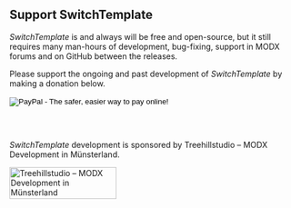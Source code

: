 ## Support SwitchTemplate

*SwitchTemplate* is and always will be free and open-source, but it still requires many man-hours of development, 
bug-fixing, support in MODX forums and on GitHub between the releases.

Please support the ongoing and past development of *SwitchTemplate* by making a donation below.

<div style="margin-bottom: 2em">
<form action="https://www.paypal.com/cgi-bin/webscr" method="post" target="_top">
<input type="hidden" name="cmd" value="_s-xclick">
<input type="hidden" name="hosted_button_id" value="TP6V5DQYFDUFL">
<input type="image" src="https://www.paypalobjects.com/en_US/i/btn/btn_donate_LG.gif" border="0" name="submit" alt="PayPal - The safer, easier way to pay online!">
<img alt="" border="0" src="https://www.paypalobjects.com/de_DE/i/scr/pixel.gif" width="1" height="1">
</form>
<br/>
</div>

*SwitchTemplate* development is sponsored by Treehillstudio – MODX Development in Münsterland.

<a href="https://treehillstudio.com"><img alt="Treehillstudio – MODX Development in Münsterland" border="0" src="../assets/img/treehillstudio_logo_color.svg" width="188" height="56"></a>
